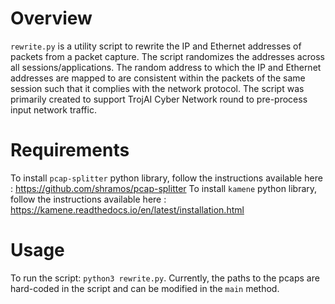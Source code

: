 # Overview

`rewrite.py` is a utility script to rewrite the IP and Ethernet addresses of packets from a packet capture.
The script randomizes the addresses across all sessions/applications. The random address to which the IP and Ethernet addresses are mapped to are consistent within the packets of the same session such that it complies with the network protocol.
The script was primarily created to support TrojAI Cyber Network round to pre-process input network traffic.

# Requirements

To install `pcap-splitter` python library, follow the instructions available here : https://github.com/shramos/pcap-splitter
To install `kamene` python library, follow the instructions available here : https://kamene.readthedocs.io/en/latest/installation.html

# Usage
 
To run the script: `python3 rewrite.py`.
Currently, the paths to the pcaps are hard-coded in the script and can be modified in the `main` method.


